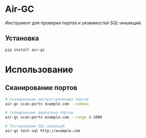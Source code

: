 # Air-GC

Инструмент для проверки портов и уязвимостей SQL-инъекций.

## Установка

```bash
pip install air-gc
```
# Использование

## Сканирование портов
```bash
# Сканирование распространенных портов
air-gc scan-ports example.com --common
```
```bash
# Сканирование диапазона портов
air-gc scan-ports example.com --range 1-1000
```
```bash
# Тестирование SQL-инъекций
air-gc test-sql http://example.com
```